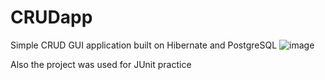 # CRUDapp
Simple CRUD GUI application built on Hibernate and PostgreSQL
![image](https://user-images.githubusercontent.com/75343650/147618025-596a24bc-e8b5-4eb8-a7a1-c72a32f35259.png)


Also the project was used for JUnit practice
